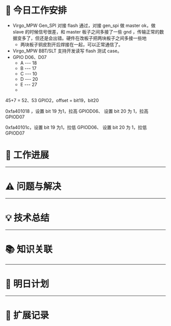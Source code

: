 


# **🔧 今日工作安排**
- Virgo_MPW Gen_SPI 对接 flash 通过，对接 gen_spi 做 master ok，做 slave 的时候信号很差，和 master 板子之间多接了一些 gnd ，传输正常的数据变多了，但还是会出错。硬件在改板子把两块板子之间多接一些地
	- 两块板子铜皮割开后焊接在一起，可以正常通信了。
- Virgo_MPW BBT/SLT 支持开发读写 flash 测试 case。
- GPIO D06、D07
	- A  --- 18
	- B  --- 17
	- C  --- 10
	- D  --- 20
	- E  --- 27
	- 
45+7 = 52、53
GPIO2，offset = bit19，bit20

0xfa401018 ，设置 bit 19 为1，拉高 GPIOD06、
            设置 bit 20 为 1，拉高 GPIOD07

0xfa40101c，设置 bit 19 为1，拉低 GPIOD06、
            设置 bit 20 为 1，拉低 GPIOD07


# **📌 工作进展**



---

# **⚠️ 问题与解决**


---

# **💡 技术总结**


---

# **📚 知识关联**


---
# **📌 明日计划**


---

# **💬 扩展记录**



